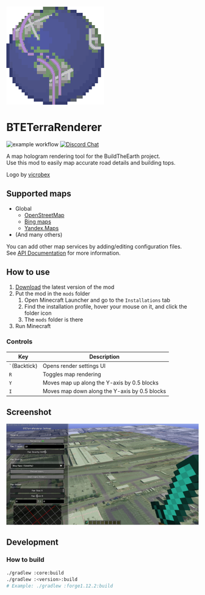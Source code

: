 ![Logo](core/src/main/resources/icon.png)
# BTETerraRenderer
![example workflow](https://github.com/tf2mandeokyi/BTETerraRenderer/actions/workflows/gradle.yml/badge.svg) [![Discord Chat](https://img.shields.io/discord/804025113216548874.svg)](https://discord.gg/4gjrwWH2gS)

A map hologram rendering tool for the BuildTheEarth project.<br>
Use this mod to easily map accurate road details and building tops.

Logo by [vicrobex](https://github.com/vicrobex)


## Supported maps

* Global
  * [OpenStreetMap](http://openstreetmap.org/)
  * [Bing maps](https://www.bing.com/maps/)
  * [Yandex.Maps](https://yandex.com/maps/)
* (And many others)

You can add other map services by adding/editing configuration files.<br>
See [API Documentation](YML_CONFIG.md) for more information.

## How to use

1. [Download](https://github.com/tf2mandeokyi/BTETerraRenderer/releases) the latest version of the mod
2. Put the mod in the `mods` folder
   1. Open Minecraft Launcher and go to the `Installations` tab
   2. Find the installation profile, hover your mouse on it, and click the folder icon
   3. The `mods` folder is there
3. Run Minecraft

### Controls

| Key               | Description                                   |
|-------------------|-----------------------------------------------|
| `` ` ``(Backtick) | Opens render settings UI                      |
| `R`               | Toggles map rendering                         |
| `Y`               | Moves map up along the Y-axis by 0.5 blocks   |
| `I`               | Moves map down along the Y-axis by 0.5 blocks | 

## Screenshot

![Reference screenshot](docs/screenshot0.png "Location: Seattle, USA")

## Development

### How to build

```bash
./gradlew :core:build
./gradlew :<version>:build
# Example: ./gradlew :forge1.12.2:build
```
